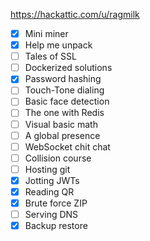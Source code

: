 https://hackattic.com/u/ragmilk

- [x] Mini miner
- [x] Help me unpack
- [ ] Tales of SSL
- [ ] Dockerized solutions
- [x] Password hashing
- [ ] Touch-Tone dialing
- [ ] Basic face detection
- [ ] The one with Redis
- [ ] Visual basic math
- [ ] A global presence
- [ ] WebSocket chit chat
- [ ] Collision course
- [ ] Hosting git
- [x] Jotting JWTs
- [x] Reading QR
- [x] Brute force ZIP
- [ ] Serving DNS
- [x] Backup restore
